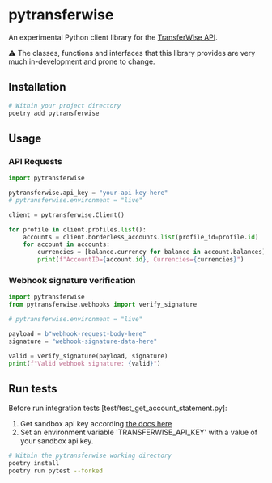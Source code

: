# pytransferwise

An experimental Python client library for the [TransferWise API](https://api-docs.transferwise.com).

:warning: The classes, functions and interfaces that this library provides are very much in-development and prone to change.

## Installation

```bash
# Within your project directory
poetry add pytransferwise
```

## Usage

### API Requests

```python
import pytransferwise

pytransferwise.api_key = "your-api-key-here"
# pytransferwise.environment = "live"

client = pytransferwise.Client()

for profile in client.profiles.list():
    accounts = client.borderless_accounts.list(profile_id=profile.id)
    for account in accounts:
        currencies = [balance.currency for balance in account.balances]
        print(f"AccountID={account.id}, Currencies={currencies}")
```

### Webhook signature verification

```python
import pytransferwise
from pytransferwise.webhooks import verify_signature

# pytransferwise.environment = "live"

payload = b"webhook-request-body-here"
signature = "webhook-signature-data-here"

valid = verify_signature(payload, signature)
print(f"Valid webhook signature: {valid}")

```

## Run tests

Before run integration tests [test/test_get_account_statement.py]:

1. Get sandbox api key according [the docs here](https://api-docs.transferwise.com/#payouts-guide-api-access)
2. Set an environment variable 'TRANSFERWISE_API_KEY' with a value of your sandbox api key. 
```bash
# Within the pytransferwise working directory
poetry install
poetry run pytest --forked
```
